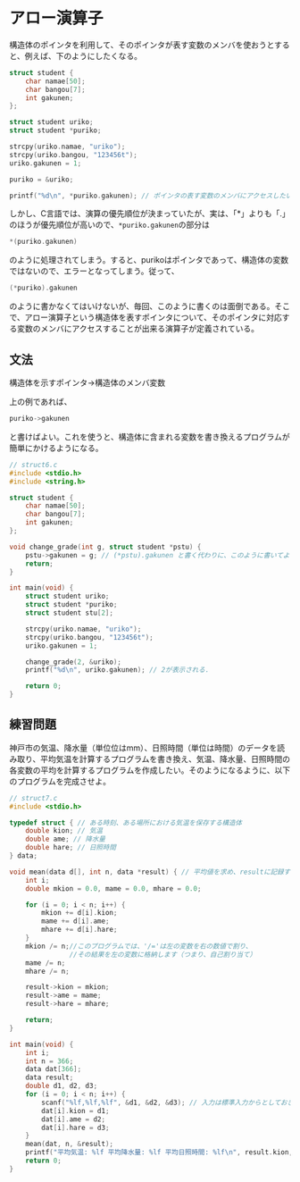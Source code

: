 # アロー演算子

構造体のポインタを利用して、そのポインタが表す変数のメンバを使おうとすると、例えば、下のようにしたくなる。

```c
struct student {
    char namae[50];
    char bangou[7];
    int gakunen;
};

struct student uriko;
struct student *puriko;

strcpy(uriko.namae, "uriko");
strcpy(uriko.bangou, "123456t");
uriko.gakunen = 1;

puriko = &uriko;

printf("%d\n", *puriko.gakunen); // ポインタの表す変数のメンバにアクセスしたい．
```

しかし、C言語では、演算の優先順位が決まっていたが、実は、「*」よりも「.」のほうが優先順位が高いので、`*puriko.gakunen`の部分は

```c
*(puriko.gakunen)
```

のように処理されてしまう。すると、purikoはポインタであって、構造体の変数ではないので、エラーとなってしまう。従って、

```c
(*puriko).gakunen
```

のように書かなくてはいけないが、毎回、このように書くのは面倒である。そこで、アロー演算子という構造体を表すポインタについて、そのポインタに対応する変数のメンバにアクセスすることが出来る演算子が定義されている。

## 文法

構造体を示すポインタ->構造体のメンバ変数

上の例であれば、

```c
puriko->gakunen
```

と書けばよい。これを使うと、構造体に含まれる変数を書き換えるプログラムが簡単にかけるようになる。

```c
// struct6.c
#include <stdio.h>
#include <string.h>

struct student {
    char namae[50];
    char bangou[7];
    int gakunen;
};

void change_grade(int g, struct student *pstu) {
    pstu->gakunen = g; // (*pstu).gakunen と書く代わりに、このように書いてよい．
    return;
}

int main(void) {
    struct student uriko;
    struct student *puriko;
    struct student stu[2];

    strcpy(uriko.namae, "uriko");
    strcpy(uriko.bangou, "123456t");
    uriko.gakunen = 1;

    change_grade(2, &uriko);
    printf("%d\n", uriko.gakunen); // 2が表示される．

    return 0;
}
```

## 練習問題

神戸市の気温、降水量（単位位はmm）、日照時間（単位は時間）のデータを読み取り、平均気温を計算するプログラムを書き換え、気温、降水量、日照時間の各変数の平均を計算するプログラムを作成したい。そのようになるように、以下のプログラムを完成させよ。

```c
// struct7.c
#include <stdio.h>

typedef struct { // ある時刻、ある場所における気温を保存する構造体
    double kion; // 気温
    double ame; // 降水量
    double hare; // 日照時間
} data;

void mean(data d[], int n, data *result) { // 平均値を求め、resultに記録する。
    int i;
    double mkion = 0.0, mame = 0.0, mhare = 0.0;

    for (i = 0; i < n; i++) {
        mkion += d[i].kion;
        mame += d[i].ame;
        mhare += d[i].hare;
    }
    mkion /= n;//このプログラムでは、'/='は左の変数を右の数値で割り、
               //その結果を左の変数に格納します（つまり、自己割り当て）
    mame /= n;
    mhare /= n;

    result->kion = mkion;
    result->ame = mame;
    result->hare = mhare;

    return;
}

int main(void) {
    int i;
    int n = 366;
    data dat[366];
    data result;
    double d1, d2, d3;
    for (i = 0; i < n; i++) {
        scanf("%lf,%lf,%lf", &d1, &d2, &d3); // 入力は標準入力からとしておき、<を使う。
        dat[i].kion = d1;
        dat[i].ame = d2;
        dat[i].hare = d3;
    }
    mean(dat, n, &result);
    printf("平均気温: %lf 平均降水量: %lf 平均日照時間: %lf\n", result.kion, result.ame, result.hare);
    return 0;
}
```